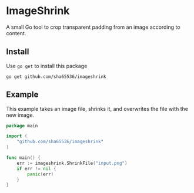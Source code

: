# ImageShrink
A small Go tool to crop transparent padding from an image according to content.

## Install
Use `go get` to install this package
```
go get github.com/sha65536/imageshrink
```
## Example
This example takes an image file, shrinks it, and overwrites the file with the new image.
```go
package main

import (
	"github.com/sha65536/imageshrink"
)

func main() {
	err := imageshrink.ShrinkFile("input.png")
	if err != nil {
		panic(err)
	}
}
```